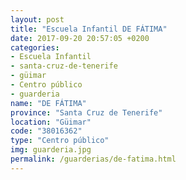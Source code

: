 ```yaml
---
layout: post
title: "Escuela Infantil DE FÁTIMA"
date: 2017-09-20 20:57:05 +0200
categories:
- Escuela Infantil
- santa-cruz-de-tenerife
- güimar
- Centro público
- guarderia
name: "DE FÁTIMA"
province: "Santa Cruz de Tenerife"
location: "Güimar"
code: "38016362"
type: "Centro público"
img: guarderia.jpg
permalink: /guarderias/de-fatima.html
---
```

